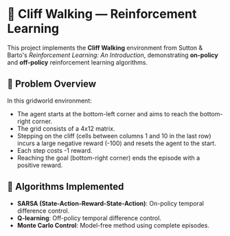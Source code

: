# 🧗 Cliff Walking — Reinforcement Learning

This project implements the **Cliff Walking** environment from Sutton & Barto's *Reinforcement Learning: An Introduction*, demonstrating **on-policy** and **off-policy** reinforcement learning algorithms.

## 📌 Problem Overview

In this gridworld environment:

- The agent starts at the bottom-left corner and aims to reach the bottom-right corner.
- The grid consists of a 4x12 matrix.
- Stepping on the cliff (cells between columns 1 and 10 in the last row) incurs a large negative reward (-100) and resets the agent to the start.
- Each step costs -1 reward.
- Reaching the goal (bottom-right corner) ends the episode with a positive reward.

## 🧠 Algorithms Implemented

- **SARSA (State-Action-Reward-State-Action)**: On-policy temporal difference control.
- **Q-learning**: Off-policy temporal difference control.
- **Monte Carlo Control**: Model-free method using complete episodes.
